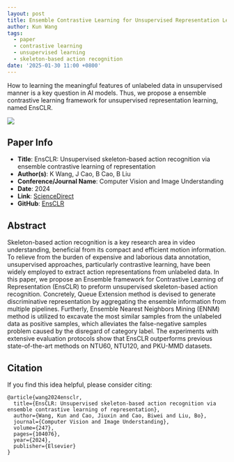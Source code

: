 ```yaml
---
layout: post
title: Ensemble Contrastive Learning for Unsupervised Representation Learning
author: Kun Wang
tags:
  - paper
  - contrastive learning
  - unsupervised learning
  - skeleton-based action recognition
date: '2025-01-30 11:00 +0800'
---
```


How to learning the meaningful features of unlabeled data in unsupervised manner is a key question in AI models. Thus, we propose a ensemble contrastive learning framework for unsupervised representation learning, named EnsCLR.

![]({{site.baseurl}}/assets/ensclr.png)

## Paper Info
- **Title**: EnsCLR: Unsupervised skeleton-based action recognition via ensemble contrastive learning of representation
- **Author(s)**: K Wang, J Cao, B Cao, B Liu
- **Conference/Journal Name**: Computer Vision and Image Understanding
- **Date**: 2024
- **Link**: [ScienceDirect](https://www.sciencedirect.com/science/article/pii/S1077314224001577)
- **GitHub**: [EnsCLR](https://github.com/KennCoder7/EnsCLR)
  
## Abstract
Skeleton-based action recognition is a key research area in video understanding, beneficial from its compact and efficient motion information. To relieve from the burden of expensive and laborious data annotation, unsupervised approaches, particularly contrastive learning, have been widely employed to extract action representations from unlabeled data. In this paper, we propose an Ensemble framework for Contrastive Learning of Representation (EnsCLR) to preform unsupervised skeleton-based action recognition. Concretely, Queue Extension method is devised to generate discriminative representation by aggregating the ensemble information from multiple pipelines. Furtherly, Ensemble Nearest Neighbors Mining (ENNM) method is utilized to excavate the most similar samples from the unlabeled data as positive samples, which alleviates the false-negative samples problem caused by the disregard of category label. The experiments with extensive evaluation protocols show that EnsCLR outperforms previous state-of-the-art methods on NTU60, NTU120, and PKU-MMD datasets.

## Citation
If you find this idea helpful, please consider citing:
```
@article{wang2024ensclr,  
  title={EnsCLR: Unsupervised skeleton-based action recognition via ensemble contrastive learning of representation},  
  author={Wang, Kun and Cao, Jiuxin and Cao, Biwei and Liu, Bo},  
  journal={Computer Vision and Image Understanding},  
  volume={247},  
  pages={104076},  
  year={2024},  
  publisher={Elsevier}  
}
```
